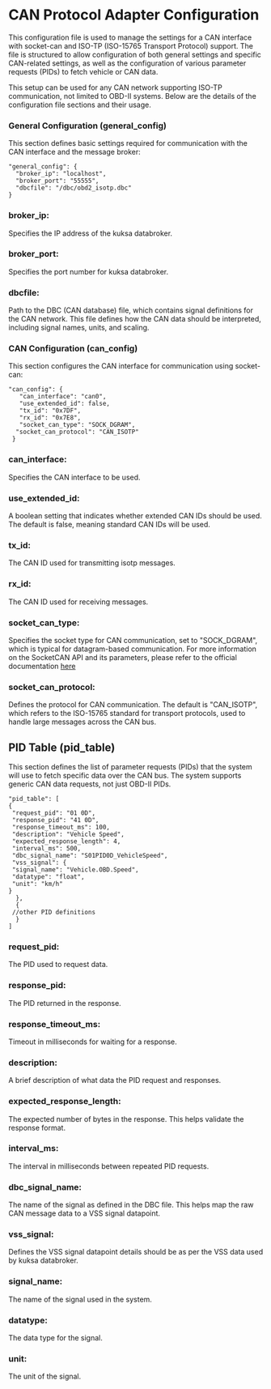 # CAN Protocol Adapter Configuration

This configuration file is used to manage the settings for a CAN  interface with socket-can and ISO-TP (ISO-15765 Transport Protocol) support. The file is structured to allow configuration of both general settings and specific CAN-related settings, as well as the configuration of various parameter requests (PIDs) to fetch vehicle or CAN data.

This setup can be used for any CAN network supporting ISO-TP communication, not limited to OBD-II systems. Below are the details of the configuration file sections and their usage.

### General Configuration (general_config)

This section defines basic settings required for communication with the CAN interface and the message broker:

    "general_config": {
      "broker_ip": "localhost",
      "broker_port": "55555",
      "dbcfile": "/dbc/obd2_isotp.dbc"
    }

### broker_ip:
 Specifies the IP address of the kuksa databroker.


### broker_port:
 Specifies the port number for kuksa databroker.


### dbcfile:
Path to the DBC (CAN database) file, which contains signal definitions for the CAN network. This file defines how the CAN data should be interpreted, including signal names, units, and scaling.

### CAN Configuration (can_config)
This section configures the CAN interface for communication using socket-can:

    "can_config": {
       "can_interface": "can0",
       "use_extended_id": false,
       "tx_id": "0x7DF",
       "rx_id": "0x7E8",
       "socket_can_type": "SOCK_DGRAM",
      "socket_can_protocol": "CAN_ISOTP"
     }

### can_interface:
Specifies the CAN interface to be used.

### use_extended_id:
A boolean setting that indicates whether extended CAN IDs should be used. The default is false, meaning standard CAN IDs will be used.

### tx_id:
The CAN ID used for transmitting isotp messages.

### rx_id:
The CAN ID used for receiving messages.

### socket_can_type:
Specifies the socket type for CAN communication, set to "SOCK_DGRAM", which is typical for datagram-based communication.
For more information on the SocketCAN API and its parameters, please refer to the official documentation [here](https://crates.io/crates/socketcan)

### socket_can_protocol:
Defines the protocol for CAN communication. The default is "CAN_ISOTP", which refers to the ISO-15765 standard for transport protocols, used to handle large messages across the CAN bus.

## PID Table (pid_table)
This section defines the list of parameter requests (PIDs) that the system will use to fetch specific data over the CAN bus. The system supports generic CAN data requests, not just OBD-II PIDs.

    "pid_table": [
    {
     "request_pid": "01 0D",
     "response_pid": "41 0D",
     "response_timeout_ms": 100,
     "description": "Vehicle Speed",
     "expected_response_length": 4,
     "interval_ms": 500,
     "dbc_signal_name": "S01PID0D_VehicleSpeed",
     "vss_signal": {
     "signal_name": "Vehicle.OBD.Speed",
     "datatype": "float",
     "unit": "km/h"
    }
      },
      {
     //other PID definitions
      }
    ]

### request_pid:
 The PID used to request data.

### response_pid:
 The PID returned in the response.

### response_timeout_ms:
 Timeout in milliseconds for waiting for a response.

### description:
 A brief description of what data the PID request and responses.

### expected_response_length:
 The expected number of bytes in the response. This helps validate the response format.

### interval_ms:
 The interval in milliseconds between repeated PID requests.

### dbc_signal_name:
 The name of the signal as defined in the DBC file. This helps map the raw CAN message data to a VSS signal datapoint.

### vss_signal:
 Defines the VSS signal datapoint details should be as per the VSS data used by kuksa databroker.

### signal_name:
 The name of the signal used in the system.

### datatype:
 The data type for the signal.

### unit:
 The unit of the signal.
